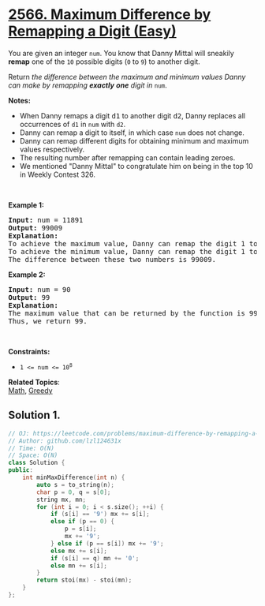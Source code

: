 # [2566. Maximum Difference by Remapping a Digit (Easy)](https://leetcode.com/problems/maximum-difference-by-remapping-a-digit)

<p>You are given an integer <code>num</code>. You know that Danny Mittal will sneakily <strong>remap</strong> one of the <code>10</code> possible digits (<code>0</code> to <code>9</code>) to another digit.</p>
<p>Return <em>the difference between the maximum and minimum</em><em>&nbsp;values Danny can make by remapping&nbsp;<strong>exactly</strong> <strong>one</strong> digit</em><em> in </em><code>num</code>.</p>
<p><strong>Notes:</strong></p>
<ul>
	<li>When Danny remaps a digit <font face="monospace">d1</font>&nbsp;to another digit <font face="monospace">d2</font>, Danny replaces all occurrences of <code>d1</code>&nbsp;in <code>num</code>&nbsp;with <code>d2</code>.</li>
	<li>Danny can remap a digit to itself, in which case <code>num</code>&nbsp;does not change.</li>
	<li>Danny can remap different digits for obtaining minimum and maximum values respectively.</li>
	<li>The resulting number after remapping can contain leading zeroes.</li>
	<li>We mentioned "Danny Mittal" to congratulate him on being in the top 10 in Weekly Contest 326.</li>
</ul>
<p>&nbsp;</p>
<p><strong>Example 1:</strong></p>
<pre><strong>Input:</strong> num = 11891
<strong>Output:</strong> 99009
<strong>Explanation:</strong> 
To achieve the maximum value, Danny can remap the digit 1 to the digit 9 to yield 99899.
To achieve the minimum value, Danny can remap the digit 1 to the digit 0, yielding 890.
The difference between these two numbers is 99009.
</pre>
<p><strong>Example 2:</strong></p>
<pre><strong>Input:</strong> num = 90
<strong>Output:</strong> 99
<strong>Explanation:</strong>
The maximum value that can be returned by the function is 99 (if 0 is replaced by 9) and the minimum value that can be returned by the function is 0 (if 9 is replaced by 0).
Thus, we return 99.</pre>
<p>&nbsp;</p>
<p><strong>Constraints:</strong></p>
<ul>
	<li><code>1 &lt;= num &lt;= 10<sup>8</sup></code></li>
</ul>

**Related Topics**:  
[Math](https://leetcode.com/tag/math/), [Greedy](https://leetcode.com/tag/greedy/)

## Solution 1.

```cpp
// OJ: https://leetcode.com/problems/maximum-difference-by-remapping-a-digit
// Author: github.com/lzl124631x
// Time: O(N)
// Space: O(N)
class Solution {
public:
    int minMaxDifference(int n) {
        auto s = to_string(n);
        char p = 0, q = s[0];
        string mx, mn;
        for (int i = 0; i < s.size(); ++i) {
            if (s[i] == '9') mx += s[i];
            else if (p == 0) {
                p = s[i];
                mx += '9';
            } else if (p == s[i]) mx += '9';
            else mx += s[i];
            if (s[i] == q) mn += '0';
            else mn += s[i];
        }
        return stoi(mx) - stoi(mn);
    }
};
```